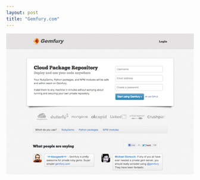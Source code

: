 ```yaml
---
layout: post
title: "Gemfury.com"
---
```


<a class="thumbnail" href="http://www.gemfury.com" target="_blank">
  <img src="/screenshots/gemfury.jpg">
</a>
